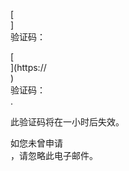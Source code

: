 [<br host>]<br action>验证码：<br code>

[<br host>](https://<br host>)<br action>验证码：<br code>.

此验证码将在一小时后失效。

如您未曾申请<br action>，请忽略此电子邮件。
